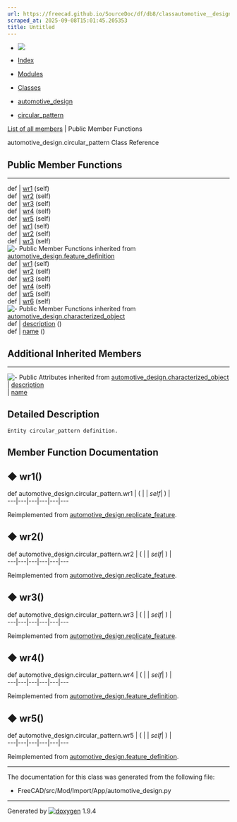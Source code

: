 ```yaml
---
url: https://freecad.github.io/SourceDoc/df/db8/classautomotive__design_1_1circular__pattern.html
scraped_at: 2025-09-08T15:01:45.205353
title: Untitled
---
```


  * [ ![](https://www.freecad.org/svg/logo-freecad.svg) ](https://freecadweb.org "FreeCAD")
  * [Index](../../index.html "Index")
  * [Modules](../../modules.html "Modules list")
  * [Classes](../../annotated.html "Annotated list")

  * [automotive_design](../../d4/ddf/namespaceautomotive__design.html)
  * [circular_pattern](../../df/db8/classautomotive__design_1_1circular__pattern.html)

[List of all members](../../df/d4f/classautomotive__design_1_1circular__pattern-members.html) | Public Member Functions

automotive_design.circular_pattern Class Reference

##  Public Member Functions  
  
---  
def | [wr1](../../df/db8/classautomotive__design_1_1circular__pattern.html#a0f3280a98997dbfe352a4a33ab6e19d8) (self)  
def | [wr2](../../df/db8/classautomotive__design_1_1circular__pattern.html#a147a348c536b5eae3066558011150027) (self)  
def | [wr3](../../df/db8/classautomotive__design_1_1circular__pattern.html#a93af83b065867f0b25890ff6a5bf2820) (self)  
def | [wr4](../../df/db8/classautomotive__design_1_1circular__pattern.html#aff9843d0d3370729059314852b012694) (self)  
def | [wr5](../../df/db8/classautomotive__design_1_1circular__pattern.html#a739a6768c47712c841a86a75aeb11aea) (self)  
def | [wr1](../../d0/d31/classautomotive__design_1_1replicate__feature.html#a4ab78c6305a19b8d71bac2f556dba9e5) (self)  
def | [wr2](../../d0/d31/classautomotive__design_1_1replicate__feature.html#abba5d8c179899f811f0f9f6a05e64546) (self)  
def | [wr3](../../d0/d31/classautomotive__design_1_1replicate__feature.html#a5a2b2e45f8d288c9012013e979958876) (self)  
![-](../../closed.png) Public Member Functions inherited from
[automotive_design.feature_definition](../../d3/dfb/classautomotive__design_1_1feature__definition.html)  
def | [wr1](../../d3/dfb/classautomotive__design_1_1feature__definition.html#a92407bcd4758e436063b80bf387b4ad3) (self)  
def | [wr2](../../d3/dfb/classautomotive__design_1_1feature__definition.html#a4156a8adc8e4c289b45353a1fa929498) (self)  
def | [wr3](../../d3/dfb/classautomotive__design_1_1feature__definition.html#a15de671bc3f6f86a4ca9389d8c123e7e) (self)  
def | [wr4](../../d3/dfb/classautomotive__design_1_1feature__definition.html#a49b6a3e5e7595418f491f1e2ca458bce) (self)  
def | [wr5](../../d3/dfb/classautomotive__design_1_1feature__definition.html#a35b2887a3b6f678a5a66030e98b96688) (self)  
def | [wr6](../../d3/dfb/classautomotive__design_1_1feature__definition.html#a8f5db23d29552f91c5905ed80b279cf2) (self)  
![-](../../closed.png) Public Member Functions inherited from
[automotive_design.characterized_object](../../db/d3b/classautomotive__design_1_1characterized__object.html)  
def | [description](../../db/d3b/classautomotive__design_1_1characterized__object.html#a17dd543300fffba362a4b2e5730ae6b7) ()  
def | [name](../../db/d3b/classautomotive__design_1_1characterized__object.html#a6d89b5ffa630d8ea73bc698b0afa41de) ()  
  
##  Additional Inherited Members  
  
---  
![-](../../closed.png) Public Attributes inherited from
[automotive_design.characterized_object](../../db/d3b/classautomotive__design_1_1characterized__object.html)  
|
[description](../../db/d3b/classautomotive__design_1_1characterized__object.html#a4839bffcdba4a07cdadd0d2c64b0012b)  
|
[name](../../db/d3b/classautomotive__design_1_1characterized__object.html#afeb3fe7e8a6ac29d07dfeaf631417d8f)  
  
## Detailed Description

    
    
    Entity circular_pattern definition.

## Member Function Documentation

## ◆ wr1()

def automotive_design.circular_pattern.wr1  | ( |  | _self_| ) |   
---|---|---|---|---|---  
  
Reimplemented from
[automotive_design.replicate_feature](../../d0/d31/classautomotive__design_1_1replicate__feature.html#a4ab78c6305a19b8d71bac2f556dba9e5).

## ◆ wr2()

def automotive_design.circular_pattern.wr2  | ( |  | _self_| ) |   
---|---|---|---|---|---  
  
Reimplemented from
[automotive_design.replicate_feature](../../d0/d31/classautomotive__design_1_1replicate__feature.html#abba5d8c179899f811f0f9f6a05e64546).

## ◆ wr3()

def automotive_design.circular_pattern.wr3  | ( |  | _self_| ) |   
---|---|---|---|---|---  
  
Reimplemented from
[automotive_design.replicate_feature](../../d0/d31/classautomotive__design_1_1replicate__feature.html#a5a2b2e45f8d288c9012013e979958876).

## ◆ wr4()

def automotive_design.circular_pattern.wr4  | ( |  | _self_| ) |   
---|---|---|---|---|---  
  
Reimplemented from
[automotive_design.feature_definition](../../d3/dfb/classautomotive__design_1_1feature__definition.html#a49b6a3e5e7595418f491f1e2ca458bce).

## ◆ wr5()

def automotive_design.circular_pattern.wr5  | ( |  | _self_| ) |   
---|---|---|---|---|---  
  
Reimplemented from
[automotive_design.feature_definition](../../d3/dfb/classautomotive__design_1_1feature__definition.html#a35b2887a3b6f678a5a66030e98b96688).

* * *

The documentation for this class was generated from the following file:

  * FreeCAD/src/Mod/Import/App/automotive_design.py

* * *

Generated by
[![doxygen](../../doxygen.svg)](https://www.doxygen.org/index.html) 1.9.4

